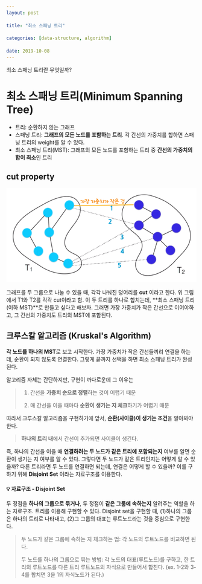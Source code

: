 ```yaml
---
layout: post

title: "최소 스패닝 트리"

categories: [data-structure, algorithm]

date: 2019-10-08
---
```


최소 스패닝 트리란 무엇일까?

# 최소 스패닝 트리(Minimum Spanning Tree)

- 트리: 순환하지 않는 그래프
- 스패닝 트리: **그래프의 모든 노드를 포함하는 트리**. 각 간선의 가중치를 합하면 스패닝 트리의 weight를 알 수 있다.
- 최소 스패닝 트리(MST): 그래프의 모든 노드를 포함하는 트리 중 **간선의 가중치의 합이 최소**인 트리

## cut property

![image-20191008161914537](/assets/images/cutproperty.png)

그래프를 두 그룹으로 나눌 수 있을 때, 각각 나눠진 덩어리를 **cut** 이라고 한다. 위 그림에서 T1와 T2를 각각 cut이라고 함. 이 두 트리를 하나로 합치는데, **최소 스패닝 트리(이하 MST)**로 만들고 싶다고 해보자. 그러면 가장 가중치가 작은 간선으로 이어야하고, 그 간선의 가중치도 트리의 MST에 포함된다.

## 크루스칼 알고리즘 (Kruskal's Algorithm)

**각 노드를 하나의 MST**로 보고 시작한다. 가장 가중치가 작은 간선들끼리 연결을 하는데, 순환이 되지 않도록 연결한다. 그렇게 끝까지 선택을 하면 최소 스패닝 트리가 완성된다.

알고리즘 자체는 간단하지만, 구현이 까다로운데 그 이유는

> 1. 간선을 **가중치 순으로 정렬**하는 것이 어렵기 때문
>
> 2. 매 간선을 이을 때마다 **순환이 생기는 지 체크**하기가 어렵기 때문

따라서 크루스칼 알고리즘을 구현하기에 앞서, **순환(사이클)이 생기는 조건**을 알아봐야 한다.

> **하나의 트리 내**에서 간선이 추가되면 사이클이 생긴다.

즉, 하나의 간선을 이을 때 **연결하려는 두 노드가 같은 트리에 포함되는지** 여부를 알면 순환이 생기는 지 여부를 알 수 있다. 그렇다면 두 노드가 같은 트리인지는 어떻게 알 수 있을까? 다른 트리라면 두 노드를 연결하면 되는데, 연결은 어떻게 할 수 있을까? 이를 구하기 위해 **Disjoint Set** 이라는 자료구조를 이용한다.

#### 💡 자료구조 - Disjoint Set

두 정점을 **하나의 그룹으로 묶거나**, 두 정점이 **같은 그룹에 속하는지** 알려주는 역할을 하는 자료구조. 트리를 이용해 구현할 수 있다. Disjoint set을 구현할 때, (1)하나의 그룹은 하나의 트리로 나타내고, (2)그 그룹의 대표는 루트노드라는 것을 중심으로 구현한다.

> 두 노드가 같은 그룹에 속하는 지 체크하는 법: 각 노드의 루트노드를 비교하면 된다.
>
> 두 노드를 하나의 그룹으로 묶는 방법: 각 노드의 대표(루트노드)를 구하고, 한 트리의 루트노드를 다른 트리 루트노드의 자식으로 만들어서 합친다. (ex. 1-2와 3-4를 합치면 3을 1의 자식노드가 된다.)
